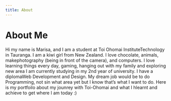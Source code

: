 ```yaml
---
title: About
---
```


<h1>About Me</h1>
Hi my name is Marisa, and I am a student at Toi Ohomai InstituteTechnology in Tauranga.
I am a kiwi girl from New Zealand. I love chocolate, animals, makephotography (being in front of the camera), and computers. I love learning things every day, gaming, hanging out with my family and exploring new area
I am currently studying in my 2nd year of university. I have a diplomaWeb Development and Design. My dream job would be to do Programming, not sin what area yet but I know that’s what I want to do.
Here is my portfoilo about my jounrey with Toi-Ohomai and what I hlearnt and achieve to get where I am today :)

